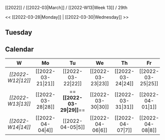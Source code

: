 [[2022]] / [[2022-03|March]] / [[2022-W13|Week 13]] / 29th

<<  [[2022-03-28|Monday]]   | [[2022-03-30|Wednesday]] >>︎

## Tuesday

## Calendar
| W  | Mo | Tu | We | Th | Fr | Sa | Su |
|:--:|:--:|:--:|:--:|:--:|:--:|:--:|:--:|
| *[[2022-W12\|12]]* | [[2022-03-21\|21]] | [[2022-03-22\|22]] | [[2022-03-23\|23]] | [[2022-03-24\|24]] | [[2022-03-25\|25]] | [[2022-03-26\|26]] | [[2022-03-27\|27]] |
| *[[2022-W13\|13]]* | [[2022-03-28\|28]] | ==**[[2022-03-29\|29]]**== | [[2022-03-30\|30]] | [[2022-03-31\|31]] | [[2022-04-01\|1]]  | [[2022-04-02\|2]]  | [[2022-04-03\|3]]  |
| *[[2022-W14\|14]]* | [[2022-04-04\|4]]  | [[2022-04-05\|5]]  | [[2022-04-06\|6]]  | [[2022-04-07\|7]]  | [[2022-04-08\|8]]  | [[2022-04-09\|9]]  | [[2022-04-10\|10]] |
